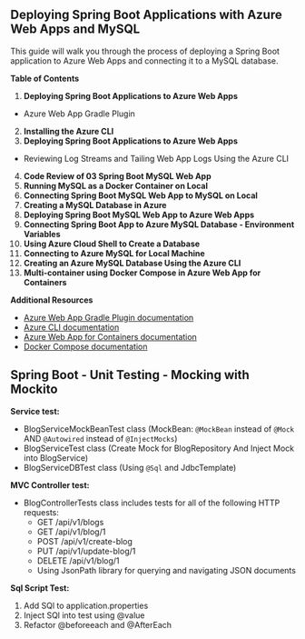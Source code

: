 ## Deploying Spring Boot Applications with Azure Web Apps and MySQL

This guide will walk you through the process of deploying a Spring Boot application to Azure Web Apps and connecting it to a MySQL database.

**Table of Contents**

1. **Deploying Spring Boot Applications to Azure Web Apps**
  * Azure Web App Gradle Plugin
2. **Installing the Azure CLI**
3. **Deploying Spring Boot Applications to Azure Web Apps**
  * Reviewing Log Streams and Tailing Web App Logs Using the Azure CLI
4. **Code Review of 03 Spring Boot MySQL Web App**
5. **Running MySQL as a Docker Container on Local**
6. **Connecting  Spring Boot MySQL Web App to MySQL on Local**
7. **Creating a MySQL Database in Azure**
8. **Deploying  Spring Boot MySQL Web App to Azure Web Apps**
9. **Connecting  Spring Boot App to Azure MySQL Database - Environment Variables**
10. **Using Azure Cloud Shell to Create a Database**
11. **Connecting to Azure MySQL for Local Machine**
12. **Creating an Azure MySQL Database Using the Azure CLI**
13. **Multi-container using Docker Compose in Azure Web App for Containers**

**Additional Resources**

* [Azure Web App Gradle Plugin documentation](https://github.com/microsoft/azure-gradle-plugins/blob/master/azure-webapp-gradle-plugin/README.md)
* [Azure CLI documentation](https://docs.microsoft.com/en-us/cli/azure/)
* [Azure Web App for Containers documentation](https://docs.microsoft.com/en-us/azure/app-service/containers/)
* [Docker Compose documentation](https://docs.docker.com/compose/)

## Spring Boot - Unit Testing - Mocking with Mockito

**Service test:**

* BlogServiceMockBeanTest class (MockBean: `@MockBean` instead of `@Mock` AND `@Autowired` instead of `@InjectMocks`)
* BlogServiceTest class (Create Mock for BlogRepository And Inject Mock into BlogService)
* BlogServiceDBTest class (Using `@Sql` and JdbcTemplate)

**MVC Controller test:**

* BlogControllerTests class includes tests for all of the following HTTP requests:
  * GET /api/v1/blogs
  * GET /api/v1/blog/1
  * POST /api/v1/create-blog
  * PUT /api/v1/update-blog/1
  * DELETE /api/v1/blog/1
  * Using JsonPath library for querying and navigating JSON documents

**Sql Script Test:**
1. Add SQl to application.properties
2. Inject SQl into test using @value
3. Refactor @beforeeach and @AfterEach



